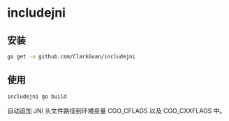# includejni

## 安装

```bash
go get -u github.com/ClarkGuan/includejni
```

## 使用

```bash
includejni go build
```

自动追加 JNI 头文件路径到环境变量 CGO_CFLAGS 以及 CGO_CXXFLAGS 中。
